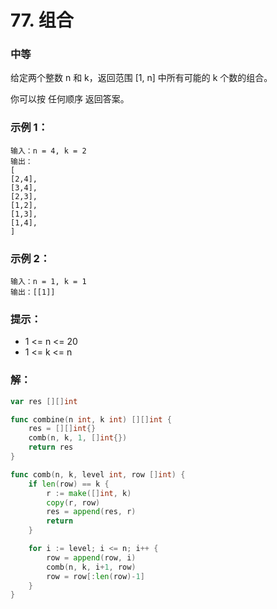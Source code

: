 # 77. 组合

### 中等

给定两个整数 n 和 k，返回范围 [1, n] 中所有可能的 k 个数的组合。

你可以按 任何顺序 返回答案。

### 示例 1：

    输入：n = 4, k = 2
    输出：
    [
    [2,4],
    [3,4],
    [2,3],
    [1,2],
    [1,3],
    [1,4],
    ]

### 示例 2：

    输入：n = 1, k = 1
    输出：[[1]]

### 提示：
- 1 <= n <= 20
- 1 <= k <= n

### 解：

```go
var res [][]int

func combine(n int, k int) [][]int {
    res = [][]int{}
	comb(n, k, 1, []int{})
	return res
}

func comb(n, k, level int, row []int) {
    if len(row) == k {
        r := make([]int, k)
        copy(r, row)
        res = append(res, r)
        return 
	}

    for i := level; i <= n; i++ {
		row = append(row, i)
		comb(n, k, i+1, row)
		row = row[:len(row)-1]
	}
}
```